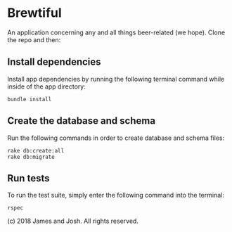 # Brewtiful

An application concerning any and all things beer-related (we hope). Clone the repo and then:

## Install dependencies

Install app dependencies by running the following terminal command while inside of the app directory:

```
bundle install
```

## Create the database and schema

Run the following commands in order to create database and schema files:

```
rake db:create:all
rake db:migrate
```

## Run tests

To run the test suite, simply enter the following command into the terminal:

```
rspec
```

(c) 2018 James and Josh. All rights reserved.